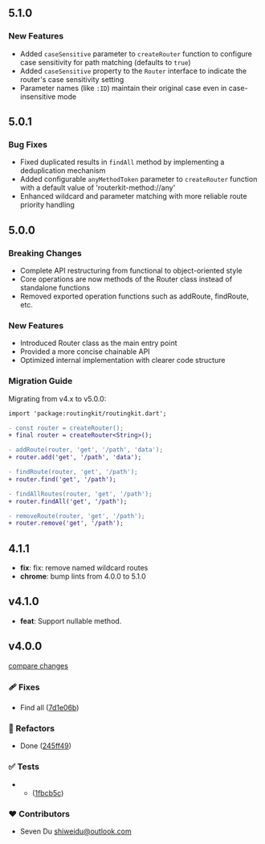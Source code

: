 ## 5.1.0

### New Features

- Added `caseSensitive` parameter to `createRouter` function to configure case sensitivity for path matching (defaults to `true`)
- Added `caseSensitive` property to the `Router` interface to indicate the router's case sensitivity setting
- Parameter names (like `:ID`) maintain their original case even in case-insensitive mode

## 5.0.1

### Bug Fixes

- Fixed duplicated results in `findAll` method by implementing a deduplication mechanism
- Added configurable `anyMethodToken` parameter to `createRouter` function with a default value of 'routerkit-method://any'
- Enhanced wildcard and parameter matching with more reliable route priority handling

## 5.0.0

### Breaking Changes

- Complete API restructuring from functional to object-oriented style
- Core operations are now methods of the Router class instead of standalone functions
- Removed exported operation functions such as addRoute, findRoute, etc.

### New Features

- Introduced Router class as the main entry point
- Provided a more concise chainable API
- Optimized internal implementation with clearer code structure

### Migration Guide

Migrating from v4.x to v5.0.0:

```diff
import 'package:routingkit/routingkit.dart';

- const router = createRouter();
+ final router = createRouter<String>();

- addRoute(router, 'get', '/path', 'data');
+ router.add('get', '/path', 'data');

- findRoute(router, 'get', '/path');
+ router.find('get', '/path');

- findAllRoutes(router, 'get', '/path');
+ router.findAll('get', '/path');

- removeRoute(router, 'get', '/path');
+ router.remove('get', '/path');
```

## 4.1.1

- **fix**: fix: remove named wildcard routes
- **chrome**: bump lints from 4.0.0 to 5.1.0

## v4.1.0

- **feat**: Support nullable method.

## v4.0.0

[compare changes](https://github.com/medz/routingkit/compare/v3.0.3...v4.0.0)

### 🩹 Fixes

- Find all ([7d1e06b](https://github.com/medz/routingkit/commit/7d1e06b))

### 💅 Refactors

- Done ([245ff49](https://github.com/medz/routingkit/commit/245ff49))

### ✅ Tests

- - ([1fbcb5c](https://github.com/medz/routingkit/commit/1fbcb5c))

### ❤️ Contributors

- Seven Du <shiweidu@outlook.com>
